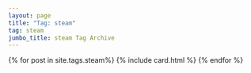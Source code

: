 ```yaml
---
layout: page
title: "Tag: steam"
tag: steam
jumbo_title: steam Tag Archive
---
```

<div class="row">
{% for post in site.tags.steam%}
{% include card.html %}
{% endfor %}
</div>